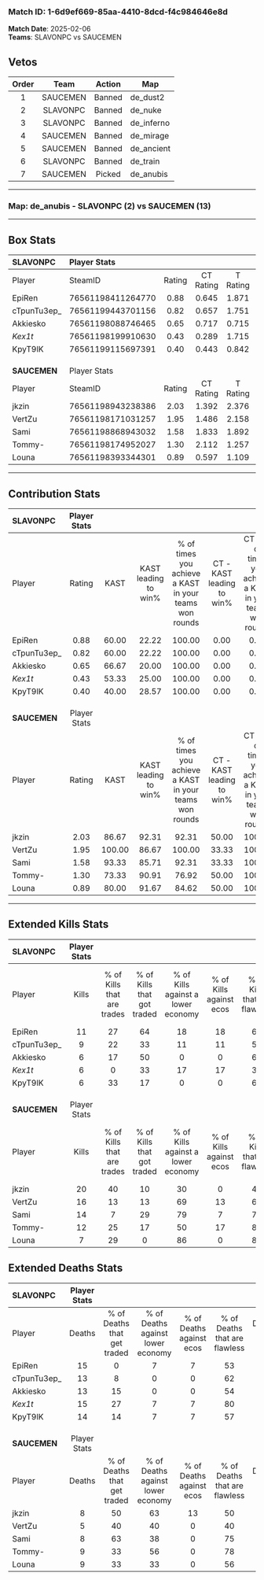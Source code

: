 ### Match ID: 1-6d9ef669-85aa-4410-8dcd-f4c984646e8d  
**Match Date**: 2025-02-06  
**Teams**: SLAVONPC vs SAUCEMEN  

## Vetos  

| Order | Team | Action | Map |
| :---: | :--: | :----: | --- |
| 1 | SAUCEMEN | Banned | de_dust2 |
| 2 | SLAVONPC | Banned | de_nuke |
| 3 | SLAVONPC | Banned | de_inferno |
| 4 | SAUCEMEN | Banned | de_mirage |
| 5 | SAUCEMEN | Banned | de_ancient |
| 6 | SLAVONPC | Banned | de_train |
| 7 | SAUCEMEN | Picked | de_anubis |

---  

### **Map**: de_anubis - SLAVONPC (2) vs SAUCEMEN (13)  
---  

## Box Stats  

| **SLAVONPC** | Player Stats      |        |           |          |        |       |       |         |        |      |     |
| :- | :- | :-: | :-: | :-: | :-: | :-: | :-: | :-: | :-: | :-: | :-: |
| Player       | SteamID           | Rating | CT Rating | T Rating |  KAST  |  ADR  | Kills | Assists | Deaths | K/D  | HS% |
| EpiRen       | 76561198411264770 |  0.88  |   0.645   |  1.871   | 60.00  | 82.1  |  11   |    2    |   15   | 0.73 | 81  |
| cTpunTu3ep_  | 76561199443701156 |  0.82  |   0.657   |  1.751   | 60.00  | 76.5  |   9   |    3    |   13   | 0.69 | 66  |
| Akkiesko     | 76561198088746465 |  0.65  |   0.717   |  0.715   | 66.67  | 60.5  |   6   |    3    |   13   | 0.46 | 83  |
| _Kex1t_      | 76561198199910630 |  0.43  |   0.289   |  1.715   | 53.33  | 50.6  |   6   |    1    |   15   | 0.40 | 50  |
| KpyT9lK      | 76561199115697391 |  0.40  |   0.443   |  0.842   | 40.00  | 58.3  |   6   |    2    |   14   | 0.43 | 16  |
|              |                   |        |           |          |        |       |       |         |        |      |     |
|              |                   |        |           |          |        |       |       |         |        |      |     |
|              |                   |        |           |          |        |       |       |         |        |      |     |
| **SAUCEMEN** | Player Stats      |        |           |          |        |       |       |         |        |      |     |
| Player       | SteamID           | Rating | CT Rating | T Rating |  KAST  |  ADR  | Kills | Assists | Deaths | K/D  | HS% |
| jkzin        | 76561198943238386 |  2.03  |   1.392   |  2.376   | 86.67  | 131.9 |  20   |    7    |   8    | 2.50 | 35  |
| VertZu       | 76561198171031257 |  1.95  |   1.486   |  2.158   | 100.00 | 109.8 |  16   |    9    |   5    | 3.20 | 50  |
| Sami         | 76561198868943032 |  1.58  |   1.833   |  1.892   | 93.33  | 92.9  |  14   |    3    |   8    | 1.75 | 64  |
| Tommy-       | 76561198174952027 |  1.30  |   2.112   |  1.257   | 73.33  | 85.7  |  12   |    8    |   9    | 1.33 | 66  |
| Louna        | 76561198393344301 |  0.89  |   0.597   |  1.109   | 80.00  | 45.3  |   7   |    2    |   9    | 0.78 | 57  |
---  

## Contribution Stats  

| **SLAVONPC** | Player Stats |        |                      |                                                        |                           |                                                             |                          |                                                            |
| :- | :-: | :-: | :-: | :-: | :-: | :-: | :-: | :-: |
| Player       |    Rating    |  KAST  | KAST leading to win% | % of times you achieve a KAST in your teams won rounds | CT - KAST leading to win% | CT - % of times you achieve a KAST in your teams won rounds | T - KAST leading to win% | T - % of times you achieve a KAST in your teams won rounds |
| EpiRen       |     0.88     | 60.00  |        22.22         |                         100.00                         |           0.00            |                            0.00                             |          66.67           |                           100.00                           |
| cTpunTu3ep_  |     0.82     | 60.00  |        22.22         |                         100.00                         |           0.00            |                            0.00                             |          100.00          |                           100.00                           |
| Akkiesko     |     0.65     | 66.67  |        20.00         |                         100.00                         |           0.00            |                            0.00                             |          66.67           |                           100.00                           |
| _Kex1t_      |     0.43     | 53.33  |        25.00         |                         100.00                         |           0.00            |                            0.00                             |          66.67           |                           100.00                           |
| KpyT9lK      |     0.40     | 40.00  |        28.57         |                         100.00                         |           0.00            |                            0.00                             |          100.00          |                           100.00                           |
|              |              |        |                      |                                                        |                           |                                                             |                          |                                                            |
|              |              |        |                      |                                                        |                           |                                                             |                          |                                                            |
|              |              |        |                      |                                                        |                           |                                                             |                          |                                                            |
| **SAUCEMEN** | Player Stats |        |                      |                                                        |                           |                                                             |                          |                                                            |
| Player       |    Rating    |  KAST  | KAST leading to win% | % of times you achieve a KAST in your teams won rounds | CT - KAST leading to win% | CT - % of times you achieve a KAST in your teams won rounds | T - KAST leading to win% | T - % of times you achieve a KAST in your teams won rounds |
| jkzin        |     2.03     | 86.67  |        92.31         |                         92.31                          |           50.00           |                           100.00                            |          100.00          |                           91.67                            |
| VertZu       |     1.95     | 100.00 |        86.67         |                         100.00                         |           33.33           |                           100.00                            |          100.00          |                           100.00                           |
| Sami         |     1.58     | 93.33  |        85.71         |                         92.31                          |           33.33           |                           100.00                            |          100.00          |                           91.67                            |
| Tommy-       |     1.30     | 73.33  |        90.91         |                         76.92                          |           50.00           |                           100.00                            |          100.00          |                           75.00                            |
| Louna        |     0.89     | 80.00  |        91.67         |                         84.62                          |           50.00           |                           100.00                            |          100.00          |                           83.33                            |
---  

## Extended Kills Stats  

| **SLAVONPC** | Player Stats |                            |                            |                                    |                         |                              |                                 |                                       |                    |           |
| :- | :-: | :-: | :-: | :-: | :-: | :-: | :-: | :-: | :-: | :-: |
| Player       |    Kills     | % of Kills that are trades | % of Kills that got traded | % of Kills against a lower economy | % of Kills against ecos | % of Kills that are flawless | % of Kills that are close duels | % of Kills that are assisted by flash | Pistol Round Kills | AWP Kills |
| EpiRen       |      11      |             27             |             64             |                 18                 |           18            |              64              |               18                |                   0                   |         0          |     1     |
| cTpunTu3ep_  |      9       |             22             |             33             |                 11                 |           11            |              56              |                0                |                   0                   |         0          |     2     |
| Akkiesko     |      6       |             17             |             50             |                 0                  |            0            |              67              |               17                |                   0                   |         0          |     1     |
| _Kex1t_      |      6       |             0              |             33             |                 17                 |           17            |              33              |                0                |                  17                   |         0          |     2     |
| KpyT9lK      |      6       |             33             |             17             |                 0                  |            0            |              67              |                0                |                   0                   |         2          |     2     |
|              |              |                            |                            |                                    |                         |                              |                                 |                                       |                    |           |
|              |              |                            |                            |                                    |                         |                              |                                 |                                       |                    |           |
|              |              |                            |                            |                                    |                         |                              |                                 |                                       |                    |           |
| **SAUCEMEN** | Player Stats |                            |                            |                                    |                         |                              |                                 |                                       |                    |           |
| Player       |    Kills     | % of Kills that are trades | % of Kills that got traded | % of Kills against a lower economy | % of Kills against ecos | % of Kills that are flawless | % of Kills that are close duels | % of Kills that are assisted by flash | Pistol Round Kills | AWP Kills |
| jkzin        |      20      |             40             |             10             |                 30                 |            0            |              45              |               10                |                  10                   |         1          |     3     |
| VertZu       |      16      |             13             |             13             |                 69                 |           13            |              63              |               19                |                   6                   |         0          |     2     |
| Sami         |      14      |             7              |             29             |                 79                 |            7            |              71              |               14                |                   7                   |         0          |     1     |
| Tommy-       |      12      |             25             |             17             |                 50                 |           17            |              83              |                0                |                   0                   |         1          |     0     |
| Louna        |      7       |             29             |             0              |                 86                 |            0            |              86              |                0                |                   0                   |         1          |     1     |
## Extended Deaths Stats  

| **SLAVONPC** | Player Stats |                             |                                   |                          |                               |                            |                           |               |
| :- | :-: | :-: | :-: | :-: | :-: | :-: | :-: | :-: |
| Player       |    Deaths    | % of Deaths that get traded | % of Deaths against lower economy | % of Deaths against ecos | % of Deaths that are flawless | % of Deaths that are close | % of Deaths while blinded | Deaths to AWP |
| EpiRen       |      15      |              0              |                 7                 |            7             |              53               |             0              |             0             |       1       |
| cTpunTu3ep_  |      13      |              8              |                 0                 |            0             |              62               |             15             |             8             |       1       |
| Akkiesko     |      13      |             15              |                 0                 |            0             |              54               |             0              |            15             |       0       |
| _Kex1t_      |      15      |             27              |                 7                 |            7             |              80               |             13             |             0             |       1       |
| KpyT9lK      |      14      |             14              |                 7                 |            7             |              57               |             21             |             7             |       0       |
|              |              |                             |                                   |                          |                               |                            |                           |               |
|              |              |                             |                                   |                          |                               |                            |                           |               |
|              |              |                             |                                   |                          |                               |                            |                           |               |
| **SAUCEMEN** | Player Stats |                             |                                   |                          |                               |                            |                           |               |
| Player       |    Deaths    | % of Deaths that get traded | % of Deaths against lower economy | % of Deaths against ecos | % of Deaths that are flawless | % of Deaths that are close | % of Deaths while blinded | Deaths to AWP |
| jkzin        |      8       |             50              |                63                 |            13            |              50               |             13             |             0             |       1       |
| VertZu       |      5       |             40              |                40                 |            0             |              40               |             20             |             0             |       1       |
| Sami         |      8       |             63              |                38                 |            0             |              75               |             0              |             0             |       0       |
| Tommy-       |      9       |             33              |                56                 |            0             |              78               |             0              |             0             |       0       |
| Louna        |      9       |             33              |                33                 |            0             |              56               |             11             |            11             |       0       |
